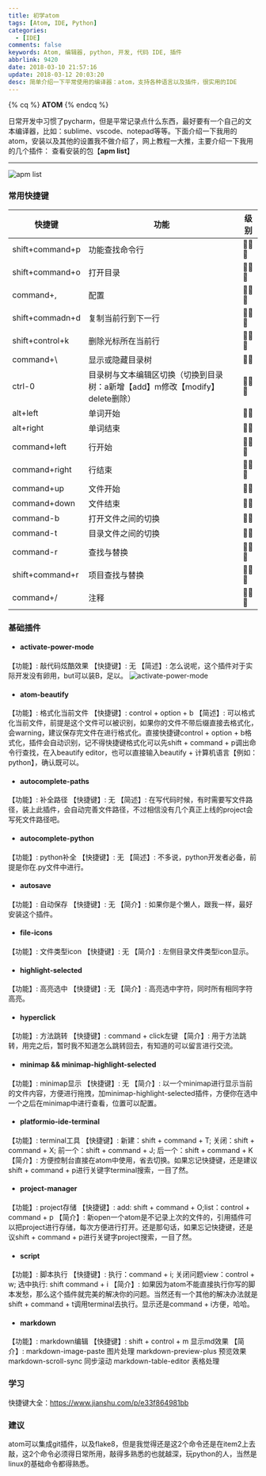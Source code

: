 ```yaml
---
title: 初学atom
tags: [Atom, IDE, Python]
categories:
  - [IDE]
comments: false
keywords: Atom, 编辑器, python, 开发, 代码 IDE, 插件
abbrlink: 9420
date: 2018-03-10 21:57:16
update: 2018-03-12 20:03:20
desc: 简单介绍一下平常使用的编译器：atom，支持各种语言以及插件，很实用的IDE
---
```


{% cq %}
**ATOM**
{% endcq %}

日常开发中习惯了pycharm，但是平常记录点什么东西，最好要有一个自己的文本编译器，比如：sublime、vscode、notepad等等。下面介绍一下我用的atom，安装以及其他的设置我不做介绍了，网上教程一大推，主要介绍一下我用的几个插件：
查看安装的包【**apm list**】

<!--more-->
<hr />

 ![apm list](chuxueatom_list.jpg)
### 常用快捷键
| 快捷键          | 功能                                                                          | 级别   |
| --------------- | ----------------------------------------------------------------------------- | ------ |
| shift+command+p | 功能查找命令行                                                                | 🌟🌟🌟 |
| shift+command+o | 打开目录                                                                      | 🌟🌟🌟 |
| command+,       | 配置                                                                          | 🌟🌟🌟 |
| shift+commadn+d | 复制当前行到下一行                                                            | 🌟🌟🌟 |
| shift+control+k | 删除光标所在当前行                                                            | 🌟🌟🌟 |
| command+\       | 显示或隐藏目录树                                                              | 🌟🌟   |
| ctrl-0          | 目录树与文本编辑区切换（切换到目录树：a新增【add】m修改【modify】delete删除） | 🌟🌟🌟 |
| alt+left        | 单词开始                                                                      | 🌟🌟   |
| alt+right       | 单词结束                                                                      | 🌟🌟   |
| command+left    | 行开始                                                                        | 🌟🌟🌟 |
| command+right   | 行结束                                                                        | 🌟🌟🌟 |
| command+up      | 文件开始                                                                      | 🌟🌟   |
| command+down    | 文件结束                                                                      | 🌟🌟   |
| command-b       | 打开文件之间的切换                                                            | 🌟🌟   |
| command-t       | 目录文件之间的切换                                                            | 🌟🌟   |
| command-r       | 查找与替换                                                                    | 🌟🌟🌟 |
| shift+command+r | 项目查找与替换                                                                | 🌟🌟🌟 |
| command+/       | 注释                                                                          | 🌟🌟🌟 |

### 基础插件
* #### activate-power-mode
【功能】: 敲代码炫酷效果
【快捷键】: 无
【简述】: 怎么说呢，这个插件对于实际开发没有卵用，but可以装B，足以。
![activate-power-mode](chuxueatom_power.jpg)
* #### atom-beautify
【功能】: 格式化当前文件
【快捷键】: control + option + b
【简述】: 可以格式化当前文件，前提是这个文件可以被识别，如果你的文件不带后缀直接去格式化，会warning，建议保存完文件在进行格式化。直接快捷键control + option + b格式化，插件会自动识别，记不得快捷键格式化可以先shift + command + p调出命令行查找，在入beautify editor，也可以直接输入beautify + 计算机语言【例如：python】，确认既可以。
* #### autocomplete-paths
【功能】: 补全路径
【快捷键】: 无
【简述】: 在写代码时候，有时需要写文件路径，装上此插件，会自动完善文件路径，不过相信没有几个真正上线的project会写死文件路径吧。
* #### autocomplete-python
【功能】: python补全
【快捷键】: 无
【简述】: 不多说，python开发者必备，前提是你在.py文件中进行。
* #### autosave
【功能】: 自动保存
【快捷键】: 无
【简介】: 如果你是个懒人，跟我一样，最好安装这个插件。
* #### file-icons
【功能】: 文件类型icon
【快捷键】: 无
【简介】: 左侧目录文件类型icon显示。
* #### highlight-selected
【功能】: 高亮选中
【快捷键】: 无
【简介】: 高亮选中字符，同时所有相同字符高亮。
* #### hyperclick
【功能】: 方法跳转
【快捷键】: command + click左键
【简介】: 用于方法跳转，用完之后，暂时我不知道怎么跳转回去，有知道的可以留言进行交流。
* #### minimap && minimap-highlight-selected
【功能】: minimap显示
【快捷键】: 无
【简介】: 以一个minimap进行显示当前的文件内容，方便进行拖拽，加minimap-highlight-selected插件，方便你在选中一个之后在minimap中进行查看，位置可以配置。
* #### platformio-ide-terminal
【功能】: terminal工具
【快捷键】: 新建：shift + command + T; 关闭：shift + command + X; 前一个：shift + command + J; 后一个：shift + command + K
【简介】: 方便控制台直接在atom中使用，省去切换。如果忘记快捷键，还是建议shift + command + p进行关键字terminal搜索，一目了然。
* #### project-manager
【功能】: project存储
【快捷键】: add: shift + command + O;list：control + command + p
【简介】: 新open一个atom是不记录上次的文件的，引用插件可以把project进行存储，每次方便进行打开。还是那句话，如果忘记快捷键，还是议shift + command + p进行关键字project搜索，一目了然。
* #### script
【功能】: 脚本执行
【快捷键】: 执行：command + i; 关闭问题view：control + w; 选中执行: shift command + i
【简介】: 如果因为atom不能直接执行你写的脚本发愁，那么这个插件就完美的解决你的问题。当然还有一个其他的解决办法就是shift + command + t调用terminal去执行。显示还是command + i方便，哈哈。
* #### markdown
【功能】: markdown编辑
【快捷键】: shift + control + m 显示md效果
【简介】:
markdown-image-paste 图片处理
markdown-preview-plus 预览效果
markdown-scroll-sync 同步滚动
markdown-table-editor 表格处理

### 学习
快捷键大全：https://www.jianshu.com/p/e33f864981bb

### 建议
atom可以集成git插件，以及flake8，但是我觉得还是这2个命令还是在item2上去敲，这2个命令必须得日常所用，敲得多熟悉的也就越深，玩python的人，当然是linux的基础命令都得熟悉。
